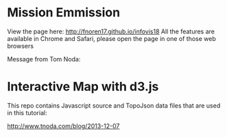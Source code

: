 Mission Emmission
==========================
View the page here:
http://fnoren17.github.io/infovis18
All the features are available in Chrome and Safari, please open the page in one of those web browsers


Message from Tom Noda:

Interactive Map with d3.js
==========================

This repo contains Javascript source and TopoJson data files
that are used in this tutorial:

http://www.tnoda.com/blog/2013-12-07
